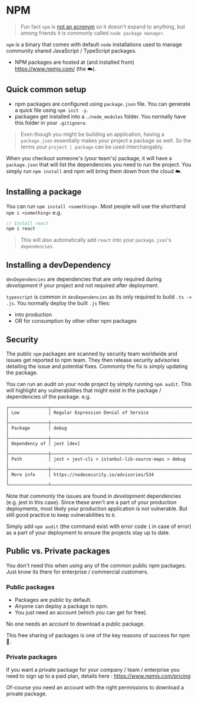 # NPM 

> Fun fact `npm` is [not an acronym](https://twitter.com/npmjs/status/347057301401763840) so it doesn't expand to anything, but among friends it is commonly called `node package manager`.

`npm` is a binary that comes with default `node` installations used to manage community shared JavaScript / TypeScript packages.


* NPM packages are hosted at (and installed from) https://www.npmjs.com/ (the ☁️).

## Quick common setup

* npm packages are configured using `package.json` file. You can generate a quick file using `npm init -y`.
* packages get installed into a `./node_modules` folder. You normally have this folder in your `.gitignore`.

> Even though you might be building an application, having a `package.json` essentially makes your project a package as well. So the terms your `project | package` can be used interchangably.

When you checkout someone's (your team's) package, it will have a `package.json` that will list the dependencies you need to run the project. You simply run `npm install` and npm will bring them down from the cloud ☁️.
 
## Installing a package
You can run `npm install <something>`. Most people will use the shorthand `npm i <something>` e.g. 

```ts
// Install react
npm i react
```

> This will also automatically add `react` into your `package.json`'s `dependencies`.

## Installing a devDependency
`devDependencies` are dependencies that are only required during *development* if your project and not required after deployment. 

`typescript` is common in `devDependencies` as its only required to build `.ts -> .js`. You normally deploy the built `.js` files:

* into production  
* OR for consumption by other other npm packages

## Security
The public `npm` packages are scanned by security team worldwide and issues get reported to npm team. They then release security advisories detailing the issue and potential fixes. Commonly the fix is simply updating the package. 

You can run an audit on your node project by simply running `npm audit`. This will highlight any vulnerabilities that might exist in the package / dependencies of the package. e.g. 

```
┌───────────────┬──────────────────────────────────────────────────────────────┐
│ Low           │ Regular Expression Denial of Service                         │
├───────────────┼──────────────────────────────────────────────────────────────┤
│ Package       │ debug                                                        │
├───────────────┼──────────────────────────────────────────────────────────────┤
│ Dependency of │ jest [dev]                                                   │
├───────────────┼──────────────────────────────────────────────────────────────┤
│ Path          │ jest > jest-cli > istanbul-lib-source-maps > debug           │
├───────────────┼──────────────────────────────────────────────────────────────┤
│ More info     │ https://nodesecurity.io/advisories/534                       │
└───────────────┴──────────────────────────────────────────────────────────────┘
```

Note that commonly the issues are found in *development* dependencies (e.g. jest in this case). Since these aren't are a part of your production deployments, most likely your production application is not vulnerable. But still good practice to keep vulnerabilities to `0`.

Simply add `npm audit` (the command exist with error code `1` in case of error) as a part of your deployment to ensure the projects stay up to date.

## Public vs. Private packages
You don't need this when *using* any of the common public npm packages. Just know its there for enterprise / commercial customers.

### Public packages
* Packages are public by default. 
* Anyone can deploy a package to npm. 
* You just need an account (which you can get for free).
 
No one needs an account to download a public package. 

This free sharing of packages is one of the key reasons of success for npm 🌹.

### Private packages 

If you want a private package for your company / team / enterprise you need to sign up to a paid plan, details here : https://www.npmjs.com/pricing

Of-course you need an account with the right permissions to download a private package.
 